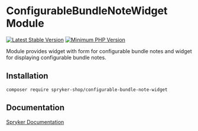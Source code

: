 # ConfigurableBundleNoteWidget Module
[![Latest Stable Version](https://poser.pugx.org/spryker-shop/configurable-bundle-note-widget/v/stable.svg)](https://packagist.org/packages/spryker-shop/configurable-bundle-note-widget)
[![Minimum PHP Version](https://img.shields.io/badge/php-%3E%3D%207.4-8892BF.svg)](https://php.net/)

Module provides widget with form for configurable bundle notes and widget for displaying configurable bundle notes.

## Installation

```
composer require spryker-shop/configurable-bundle-note-widget
```

## Documentation

[Spryker Documentation](https://documentation.spryker.com)
